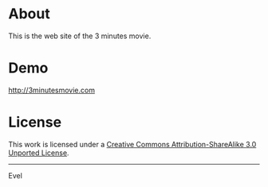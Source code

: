 # About

This is the web site of the 3 minutes movie.

# Demo

http://3minutesmovie.com

# License

This work is licensed under a [Creative Commons Attribution-ShareAlike 3.0 Unported License](http://creativecommons.org/licenses/by-sa/3.0/).

---

Evel
